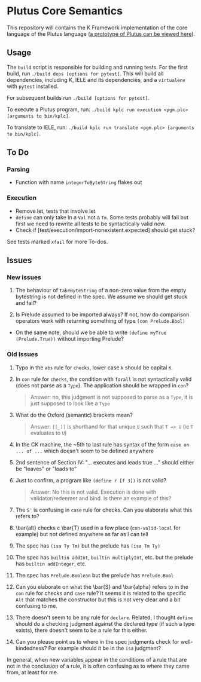 Plutus Core Semantics
=====================

This repository will contains the K Framework implementation of the core
language of the Plutus language ([a prototype of Plutus can be viewed
here](https://github.com/input-output-hk/plutus-prototype)).

Usage
-----

The `build` script is responsible for building and running tests.
For the first build, run `./build deps [options for pytest]`.
This will build all dependencies, including K, IELE and its dependencies,
and a `virtualenv` with `pytest` installed.

For subsequent builds run `./build [options for pytest]`.

To execute a Plutus program, run: `./build kplc run execution <pgm.plc> [arguments to bin/kplc]`.

To translate to IELE, run: `./build kplc run translate <pgm.plc> [arguments to bin/kplc]`.

To Do
-----

### Parsing

- Function with name `integerToByteString` flakes out

### Execution

- Remove let, tests that involve let
- `define` can only take in a `Val` not a `Tm`. Some tests probably will fail
  but first we need to rewrite all tests to be syntactically valid now.
- Check if [test/execution/import-nonexistent.expected] should get stuck?

See tests marked `xfail` for more To-dos.

Issues
------


### New issues

1. The behaviour of `takeByteString` of a non-zero value from the empty
   bytestring is not defined in the spec. We assume we should get stuck and
   fail?

2. Is Prelude assumed to be imported always? If not, how do comparison operators work with returning something of type `(con Prelude.Bool)`
  - On the same note, should we be able to write `(define myTrue (Prelude.True))` without importing Prelude?

### Old Issues

1. Typo in the `abs` rule for `checks`, lower case `k` should be capital `K`.
2. In `con` rule for `checks`, the condition with `forall` is not syntactically valid (does not parse as a `Type`). The application should be wrapped in `con`?
   > Answer: no, this judgment is not supposed to parse as a `Type`, it is just supposed to look like a `Type`
3. What do the Oxford (semantic) brackets mean?
   > Answer: `[[_]]` is shorthand for that unique `U` such that `T => U` (ie `T` evaluates to `U`)
4. In the CK machine, the ~5th to last rule has syntax of the form `case on ... of ...` which doesn't seem to be defined anywhere
5. 2nd sentence of Section IV: "... executes and leads true ..." should either be "leaves" or "leads to"

6. Just to confirm, a program like `(define r [f 3])` is not valid?
   > Answer: No this is not valid. Execution is done with validator/redeemer and bind. Is there an example of this?

7. The `S'` is confusing in `case` rule for checks. Can you elaborate what this refers to?
8. \bar{alt} checks c \bar{T} used in a few place (`con-valid-local` for example) but not defined anywhere as far as I can tell
9. The spec has `(isa Ty Tm)` but the prelude has `(isa Tm Ty)`
10. The spec has `builtin addInt`, `builtin multiplyInt`, etc. but the prelude has `builtin addInteger`, etc.
11. The spec has `Prelude.Boolean` but the prelude has `Prelude.Bool`
12. Can you elaborate on what the \bar{S} and \bar{alpha} refers to in the `con` rule for checks and `case` rule? It seems it is related to the specific `Alt` that matches the constructor but this is not very clear and a bit confusing to me.
13. There doesn't seem to be any rule for `declare`. Related, I thought `define` should do a checking judgment against the declared type (if such a type exists), there doesn't seem to be a rule for this either.
14. Can you please point us to where in the spec judgments check for well-kindedness? For example should it be in the `isa` judgment?

In general, when new variables appear in the conditions of a rule that are not in the conclusion of a rule, it is often confusing as to where they came from, at least for me.
